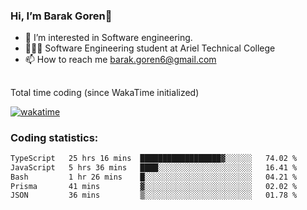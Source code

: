 ###  Hi, I’m Barak Goren👋
- 👀 I’m interested in Software engineering.
- 👨🏼‍🎓 Software Engineering student at Ariel Technical College
- 📫 How to reach me barak.goren6@gmail.com
##
Total time coding (since WakaTime initialized)

[![wakatime](https://wakatime.com/badge/user/5cc5ec80-a806-4ca2-a704-db29274e48cd.svg)](https://wakatime.com/@5cc5ec80-a806-4ca2-a704-db29274e48cd)

   
### Coding statistics:

<!--START_SECTION:waka-->

```txt
TypeScript   25 hrs 16 mins  ██████████████████▓░░░░░░   74.02 %
JavaScript   5 hrs 36 mins   ████░░░░░░░░░░░░░░░░░░░░░   16.41 %
Bash         1 hr 26 mins    █░░░░░░░░░░░░░░░░░░░░░░░░   04.21 %
Prisma       41 mins         ▓░░░░░░░░░░░░░░░░░░░░░░░░   02.02 %
JSON         36 mins         ▒░░░░░░░░░░░░░░░░░░░░░░░░   01.78 %
```

<!--END_SECTION:waka-->

<!---
barakgoren/barakgoren is a ✨ special ✨ repository because its `README.md` (this file) appears on your GitHub profile.
You can click the Preview link to take a look at your changes.
--->
